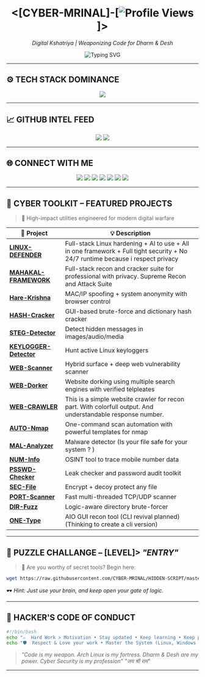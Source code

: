 <h1 align="center">
   <[CYBER-MRINAL]-[<img src="https://komarev.com/ghpvc/?username=CYBER-MRINAL&label=VISITORS&color=0e75b6&style=flat-square" alt="Profile Views" />]>
</h1>
<p align="center">
  <i>Digital Kshatriya | Weaponizing Code for Dharm & Desh</i>
</p>

<!-- ANIMATED ROLE HEADLINE -->
<p align="center">
  <img src="https://readme-typing-svg.demolab.com?font=Fira+Code&size=22&pause=1000&center=true&vCenter=true&width=600&lines=Red+Teamer+%7C+Exploit+Developer;Cyber+Security+Engineer;+Malware+Analyst;+Arch+Linux+Lover;+Purple+Teamer;Sanatani+%7C+India+is+my+country;+Digital+Kshatriya" alt="Typing SVG" />
</p>

---

## ⚙️ TECH STACK DOMINANCE

<p align="center">
  <img src="https://skillicons.dev/icons?i=linux,arch,git,bash,python,c,cpp,java,rust,go,ruby,powershell,html,css,js&theme=dark" />
</p>

---

## 📈 GITHUB INTEL FEED

<p align="center">
  <img src="https://github-readme-stats.vercel.app/api?username=CYBER-MRINAL&show_icons=true&theme=tokyonight&count_private=true&hide_title=true" />
  <img src="https://github-readme-stats.vercel.app/api/top-langs/?username=CYBER-MRINAL&layout=compact&theme=tokyonight&langs_count=10" />
</p>

---

## 🌐 CONNECT WITH ME

<p align="center">
  <a href="https://t.me/CYBERMRINAL"><img src="https://img.shields.io/badge/Telegram-2CA5E0?style=for-the-badge&logo=telegram&logoColor=white" /></a>
  <a href="https://x.com/CYBERMRINAL"><img src="https://img.shields.io/badge/X-1DA1F2?style=for-the-badge&logo=twitter&logoColor=white" /></a>
  <a href="https://linkedin.com/in/CYBERMRINAL"><img src="https://img.shields.io/badge/LinkedIn-0077B5?style=for-the-badge&logo=linkedin&logoColor=white" /></a>
  <a href="https://cyber-mrinal.github.io/omswastra"><img src="https://img.shields.io/badge/Website-000000?style=for-the-badge&logo=githubpages&logoColor=white" /></a>
  <a href="https://instagram.com/CYBERMRINAL"><img src="https://img.shields.io/badge/Instagram-E4405F?style=for-the-badge&logo=instagram&logoColor=white" /></a>
  <a href="https://hackerone.com/cyber-mrinal"><img src="https://img.shields.io/badge/HackerOne-494949?style=for-the-badge&logo=hackerone&logoColor=white" /></a>
  <a href="https://bugcrowd.com/CYBER-MRINAL"><img src="https://img.shields.io/badge/Bugcrowd-F26822?style=for-the-badge&logo=bugcrowd&logoColor=white" /></a>
</p>

---

## 🧰 CYBER TOOLKIT – FEATURED PROJECTS

> 🔐 High-impact utilities engineered for modern digital warfare

| 🔰 Project | 💡 Description |
|-----------|----------------|
| [**LINUX-DEFENDER**](https://github.com/CYBER-MRINAL/LINUX-DEFENDER) | Full-stack Linux hardening + AI to use + All in one framework + Full tight security + No 24/7 runtime because i respect privacy |
| [**MAHAKAL-FRAMEWORK**](https://github.com/CYBER-MRINAL/Mahakal-Framework) | Full-stack recon and cracker suite for professional with privacy. Supreme Recon and Attack Suite |
| [**Hare-Krishna**](https://github.com/CYBER-MRINAL/Hare-Krishna) | MAC/IP spoofing + system anonymity with browser control |
| [**HASH-Cracker**](https://github.com/CYBER-MRINAL/HASH-Cracker) | GUI-based brute-force and dictionary hash cracker |
| [**STEG-Detector**](https://github.com/CYBER-MRINAL/STEG-Detector) | Detect hidden messages in images/audio/media |
| [**KEYLOGGER-Detector**](https://github.com/CYBER-MRINAL/KEYLOGGER-Detector) | Hunt active Linux keyloggers |
| [**WEB-Scanner**](https://github.com/CYBER-MRINAL/WEB-Scanner) | Hybrid surface + deep web vulnerability scanner |
| [**WEB-Dorker**](https://github.com/CYBER-MRINAL/WEB-Dorker) | Website dorking using multiple search engines with verified telpleates |
| [**WEB-CRAWLER**](https://github.com/CYBER-MRINAL/WEB-CRAWLER) | This is a simple website crawler for recon part. With colorfull output. And understandable response number. |
| [**AUTO-Nmap**](https://github.com/CYBER-MRINAL/AUTOMATED-nmap) | One-command scan automation with powerful templates for nmap |
| [**MAL-Analyzer**](https://github.com/CYBER-MRINAL/MAL-Analyzer) | Malware detector (Is your file safe for your system ? ) |
| [**NUM-Info**](https://github.com/CYBER-MRINAL/NUM-Info) | OSINT tool to trace mobile number data |
| [**PSSWD-Checker**](https://github.com/CYBER-MRINAL/PSSWD-Checker) | Leak checker and password audit toolkit |
| [**SEC-File**](https://github.com/CYBER-MRINAL/SEC-File) | Encrypt + decoy protect any file |
| [**PORT-Scanner**](https://github.com/CYBER-MRINAL/PORT-Scanner) | Fast multi-threaded TCP/UDP scanner |
| [**DIR-Fuzz**](https://github.com/CYBER-MRINAL/DIR-Fuzz) | Logic-aware directory brute-forcer |
| [**ONE-Type**](https://github.com/CYBER-MRINAL/ONE-Type) | AIO GUI recon tool (CLI revival planned) (Thinking to create a cli version) |

---

## 🧩 PUZZLE CHALLANGE – [LEVEL]> *"ENTRY"*

> 🎯 Are you worthy of secret tools? Begin here:

```bash
wget https://raw.githubusercontent.com/CYBER-MRINAL/HIDDEN-SCRIPT/master/entry.sh && bash entry.sh
````

🕶️ *Hint: Just use your brain, and keep open your gate of logic.*

---

## 🧘 HACKER'S CODE OF CONDUCT

```bash
#!/bin/bash
echo "⚔️  Hard Work > Motivation • Stay updated • Keep learning • Keep practicing"
echo "🛡️  Respect & Love your work • Master the System (Linux, Windows & mac) • Weaponize Knowledge for secutiry"
```

> *"Code is my weapon. Arch Linux is my fortress. Dharm & Desh are my power. Cyber Security is my profession"* *"जय श्री राम"* 

--- 
